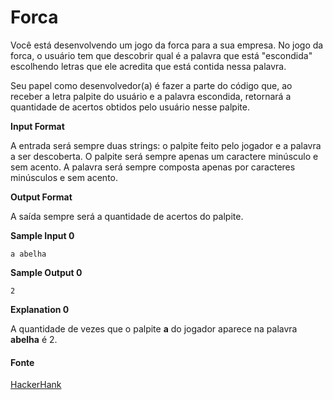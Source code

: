 # Forca

Você está desenvolvendo um jogo da forca para a sua empresa. No jogo da forca, o usuário tem que descobrir qual é a palavra que está "escondida" escolhendo letras que ele acredita que está contida nessa palavra.

Seu papel como desenvolvedor(a) é fazer a parte do código que, ao receber a letra palpite do usuário e a palavra escondida, retornará a quantidade de acertos obtidos pelo usuário nesse palpite.

**Input Format**

A entrada será sempre duas strings: o palpite feito pelo jogador e a palavra a ser descoberta. O palpite será sempre apenas um caractere minúsculo e sem acento. A palavra será sempre composta apenas por caracteres minúsculos e sem acento.

**Output Format**

A saída sempre será a quantidade de acertos do palpite.

**Sample Input 0**

```
a abelha
```

**Sample Output 0**

```
2
```

**Explanation 0**

A quantidade de vezes que o palpite **a** do jogador aparece na palavra **abelha** é 2.



#### Fonte

[HackerHank](https://www.hackerrank.com/contests/arrays-e-loops/challenges/forca-2)